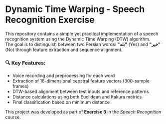 # Dynamic Time Warping - Speech Recognition Exercise

This repository contains a simple yet practical implementation of a speech recognition system using the Dynamic Time Warping (DTW) algorithm.  
The goal is to distinguish between two Persian words: **"بله"** (Yes) and **"خیر"** (No) through feature extraction and sequence alignment.

### 🔍 Key Features:
- Voice recording and preprocessing for each word
- Extraction of 16-dimensional cepstral feature vectors (300-sample frames)
- DTW-based alignment between test inputs and reference patterns
- Distance calculations using both Euclidean and Itakura metrics
- Final classification based on minimum distance

This project was developed as part of **Exercise 3** in the *Speech Recognition* course.
